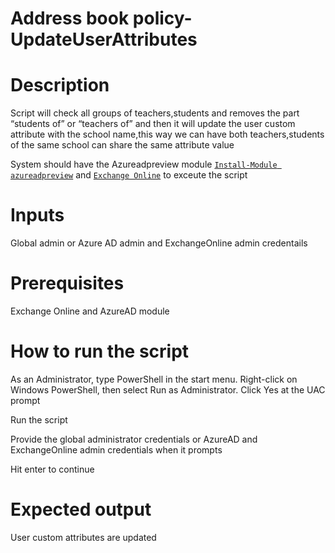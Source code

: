 # Address book policy-UpdateUserAttributes

# Description
Script will check all groups of teachers,students and removes the part “students of” or “teachers of” and then it will update the user custom attribute with the school name,this way we can have both teachers,students of the same school can share the same attribute value

System should have the Azureadpreview module [`Install-Module azureadpreview`](https://docs.microsoft.com/en-us/powershell/azure/active-directory/install-adv2?view=azureadps-2.0-preview#installing-the-azure-ad-module) and [`Exchange Online`](https://docs.microsoft.com/en-us/powershell/module/exchange/connect-exchangeonline?view=exchange-ps) to exceute the script

# Inputs
Global admin or Azure AD admin and ExchangeOnline admin credentails

# Prerequisites
Exchange Online and AzureAD module

# How to run the script
As an Administrator, type PowerShell in the start menu. Right-click on Windows PowerShell, then select Run as Administrator. Click Yes at the UAC prompt

Run the script 

Provide the global administrator credentials or AzureAD and ExchangeOnline admin credentials when it prompts

Hit enter to continue

# Expected output
User custom attributes are updated 

